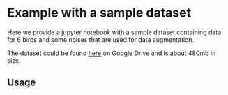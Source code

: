 # Example with a sample dataset

Here we provide a jupyter notebook with a sample dataset containing data for 6 birds and some noises that are used for data augmentation.

The dataset could be found [here](https://drive.google.com/file/d/1kEW1FscJROzEVm3R8_1Yl4RyOw9K5_jL/view?usp=sharing) on Google Drive and is about 480mb in size.

## Usage

